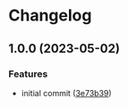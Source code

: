 # Changelog

## 1.0.0 (2023-05-02)


### Features

* initial commit ([3e73b39](https://github.com/rolehippie/slack/commit/3e73b39ed3fe380d948ead6fd0d1aa2ede115f87))
